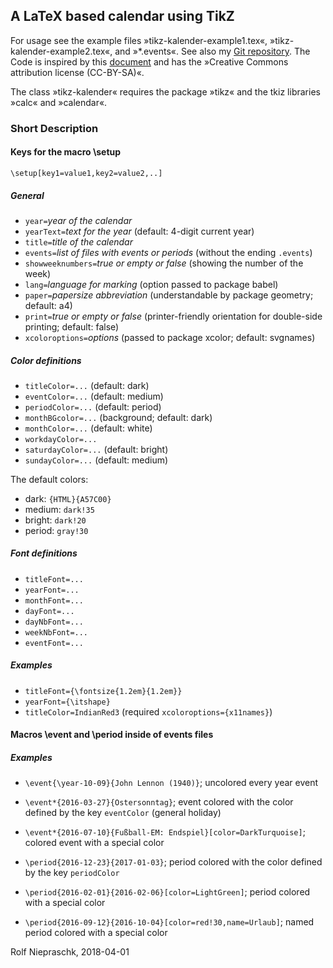 ## A LaTeX based calendar using TikZ

For usage see the example files »tikz-kalender-example1.tex«, 
»tikz-kalender-example2.tex«, and »*.events«. See also my [Git 
repository](https://github.com/rolfn/kalenderRN). The Code is inspired by this 
[document](http://www.texample.net/tikz/examples/a-calender-for-doublesided-din-a4/) 
and has the »Creative Commons attribution license (CC-BY-SA)«.

The class »tikz-kalender« requires the package »tikz« and the tkiz libraries 
»calc« and »calendar«.

### Short Description

#### Keys for the macro \setup

`\setup[key1=value1,key2=value2,..]`

##### General

* `year=`_year of the calendar_
* `yearText=`_text for the year_ (default: 4-digit current year)
* `title=`_title of the calendar_
* `events=`_list of files with events or periods_ (without the ending `.events`)
* `showweeknumbers=`_true or empty or false_ (showing the number of the week)
* `lang=`_language for marking_ (option passed to package babel)
* `paper=`_papersize abbreviation_ (understandable by package geometry;
default: a4)
* `print=`_true or empty or false_ (printer-friendly orientation for
double-side printing; default: false)
* `xcoloroptions=`_options_ (passed to package xcolor; default: svgnames)

##### Color definitions

* `titleColor=...` (default: dark)
* `eventColor=...` (default: medium)
* `periodColor=...` (default: period)
* `monthBGcolor=...` (background; default: dark)
* `monthColor=...` (default: white)
* `workdayColor=...`
* `saturdayColor=...` (default: bright)
* `sundayColor=...` (default: medium)

The default colors:

* dark: `{HTML}{A57C00}`
* medium: `dark!35`
* bright: `dark!20`
* period: `gray!30`

##### Font definitions

* `titleFont=...`
* `yearFont=...`
* `monthFont=...`
* `dayFont=...`
* `dayNbFont=...`
* `weekNbFont=...`
* `eventFont=...`

##### Examples

* `titleFont={\fontsize{1.2em}{1.2em}}`
* `yearFont={\itshape}`
* `titleColor=IndianRed3` (required `xcoloroptions={x11names}`)

#### Macros \event and \period inside of events files

##### Examples

* `\event{\year-10-09}{John Lennon (1940)}`; uncolored every year event 

* `\event*{2016-03-27}{Ostersonntag}`; event colored with the color defined
by the key `eventColor` (general holiday)

* `\event*{2016-07-10}{Fußball-EM: Endspiel}[color=DarkTurquoise]`;
colored event with a special color

* `\period{2016-12-23}{2017-01-03}`; period colored with the color defined
by the key `periodColor`

* `\period{2016-02-01}{2016-02-06}[color=LightGreen]`; period colored with a
special color

* `\period{2016-09-12}{2016-10-04}[color=red!30,name=Urlaub]`; named period
colored with a special color

Rolf Niepraschk, 2018-04-01
